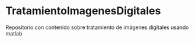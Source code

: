 TratamientoImagenesDigitales
============================

Repositorio con contenido sobre tratamiento de imágenes digitales usando matlab
